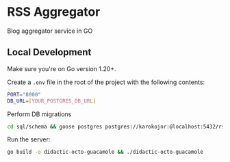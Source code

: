 # RSS Aggregator

Blog aggregator service in GO


## Local Development

Make sure you're on Go version 1.20+.

Create a `.env` file in the root of the project with the following contents:

```bash
PORT="8000"
DB_URL=[YOUR_POSTGRES_DB_URL]
```

Perform DB migrations

```bash
cd sql/schema && goose postgres postgres://karokojnr:@localhost:5432/rssagg up && cd ../../ && sqlc generate
```

Run the server:

```bash
go build -o didactic-octo-guacamole && ./didactic-octo-guacamole
```


